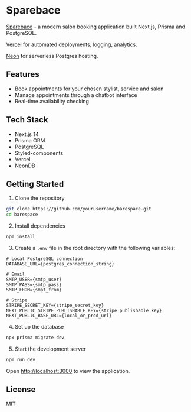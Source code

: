 # Sparebace

[Sparebace](https://sparebace.vercel.app/) - a modern salon booking application built Next.js, Prisma and PostgreSQL.

[Vercel](https://vercel.com) for automated deployments, logging, analytics.

[Neon](https://neon.tech/) for serverless Postgres hosting.

## Features

- Book appointments for your chosen stylist, service and salon
- Manage appointments through a chatbot interface
- Real-time availability checking

## Tech Stack

- Next.js 14
- Prisma ORM
- PostgreSQL
- Styled-components
- Vercel
- NeonDB

## Getting Started

1. Clone the repository
```bash
git clone https://github.com/yourusername/barespace.git
cd barespace
```

2. Install dependencies
```bash
npm install
```

3. Create a `.env` file in the root directory with the following variables:
```
# Local PostgreSQL connection
DATABASE_URL={postgres_connection_string}

# Email
SMTP_USER={smtp_user}
SMTP_PASS={smtp_pass}
SMTP_FROM={smpt_from}

# Stripe
STRIPE_SECRET_KEY={stripe_secret_key}
NEXT_PUBLIC_STRIPE_PUBLISHABLE_KEY={stripe_publishable_key}
NEXT_PUBLIC_BASE_URL={local_or_prod_url}
```

4. Set up the database
```bash
npx prisma migrate dev
```

5. Start the development server
```bash
npm run dev
```

Open [http://localhost:3000](http://localhost:3000) to view the application.


## License

MIT
